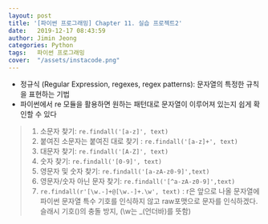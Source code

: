 ```yaml
---
layout: post
title: '[파이썬 프로그래밍] Chapter 11. 실습 프로젝트2'
date:   2019-12-17 08:43:59
author: Jimin Jeong
categories: Python
tags:	파이썬 프로그래밍
cover:  "/assets/instacode.png"
--- 
```


* 정규식 (Regular Expression, regexes, regex patterns): 문자열의 특정한 규칙을 표현하는 기법
* 파이썬에서 re 모듈을 활용하면 원하는 패턴대로 문자열이 이루어져 있는지 쉽게 확인할 수 있다
> 1. 소문자 찾기: `re.findall('[a-z]', text)`  
> 2. 붙여진 소문자는 붙여진 대로 찾기 : `re.findall('[a-z]+', text)`  
> 3. 대문자 찾기: `re.findall('[A-Z]', text)`  
> 4. 숫자 찾기: `re.findall('[0-9]', text)`  
> 5. 영문자 및 숫자 찾기: `re.findall('[a-zA-z0-9]',text)`  
> 6. 영문자/숫자 아닌 문자 찾기: `re.findall('[^a-zA-z0-9]',text)`  
> 7. `re.findall(r'[\w.-]+@[\w.-]+.\w', text)`  : r은 앞으로 나올 문자열에 파이썬 문자열 특수 기호를 인식하지 않고 raw포맷으로 문자를 인식하겠다.  슬래시 기호(\)의 충돌 방지, (\w는 _(언더바)를 뜻함)  
